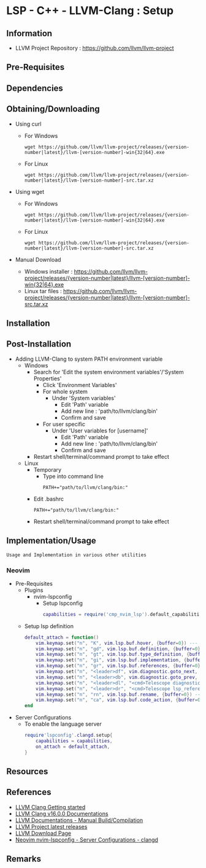# LSP - C++ - LLVM-Clang : Setup

## Information
+ LLVM Project Repository : https://github.com/llvm/llvm-project

## Pre-Requisites

## Dependencies

## Obtaining/Downloading
- Using curl
    - For Windows
        ```console
        wget https://github.com/llvm/llvm-project/releases/{version-number|latest}/llvm-[version-number]-win{32|64}.exe
        ```
    - For Linux
        ```console
        wget https://github.com/llvm/llvm-project/releases/{version-number|latest}/llvm-[version-number]-src.tar.xz
        ```

- Using wget
    - For Windows
        ```console
        wget https://github.com/llvm/llvm-project/releases/{version-number|latest}/llvm-[version-number]-win{32|64}.exe
        ```
    - For Linux
        ```console
        wget https://github.com/llvm/llvm-project/releases/{version-number|latest}/llvm-[version-number]-src.tar.xz
        ```

- Manual Download
    + Windows installer : https://github.com/llvm/llvm-project/releases/{version-number|latest}/llvm-[version-number]-win{32|64}.exe
    + Linux tar files   : https://github.com/llvm/llvm-project/releases/{version-number|latest}/llvm-[version-number]-src.tar.xz  

## Installation

## Post-Installation
- Adding LLVM-Clang to system PATH environment variable
    - Windows
        - Search for 'Edit the system environment variables'/'System Properties'
            + Click 'Environment Variables'
            - For whole system
                - Under 'System variables'
                    + Edit 'Path' variable
                    + Add new line : 'path/to/llvm/clang/bin'
                    + Confirm and save
            - For user specific
                - Under 'User variables for [username]'
                    + Edit 'Path' variable
                    + Add new line : 'path/to/llvm/clang/bin'
                    + Confirm and save                     
        + Restart shell/terminal/command prompt to take effect
    - Linux
        - Temporary
            + Type into command line
                ```console
                PATH+="path/to/llvm/clang/bin:"
                ```
        - Edit .bashrc
            ```console
            PATH+="path/to/llvm/clang/bin:"
            ```
        + Restart shell/terminal/command prompt to take effect

## Implementation/Usage
```
Usage and Implementation in various other utilities 
```
### Neovim
- Pre-Requisites
    - Plugins
        - nvim-lspconfig
            - Setup lspconfig
                ```lua
                capabilities = require('cmp_nvim_lsp').default_capabilities()
                ```
    - Setup lsp definition
        ```lua
        default_attach = function()
            vim.keymap.set("n", "K", vim.lsp.buf.hover, {buffer=0}) --- Open manual/documentation for the current selected keyword in a hover
            vim.keymap.set("n", "gd", vim.lsp.buf.definition, {buffer=0}) --- Go to code definition of the highlighted object under the cursor; Press 'Ctrl-T' to move backwards from definition
            vim.keymap.set("n", "gt", vim.lsp.buf.type_definition, {buffer=0}) --- Go to type definition of the highlighted object under the cursor
            vim.keymap.set("n", "gi", vim.lsp.buf.implementation, {buffer=0}) --- Go to code implementation of the highlighted object under the cursor
            vim.keymap.set("n", "gr", vim.lsp.buf.references, {buffer=0}) --- Go to code references of the highlighted object under the cursor
            vim.keymap.set("n", "<leader>df", vim.diagnostic.goto_next, {buffer=0}) --- Go to next error in diagnostics; View all in :Telescope diagnostics
            vim.keymap.set("n", "<leader>db", vim.diagnostic.goto_prev, {buffer=0}) --- Go to previous error in diagnostics; View all in :Telescope diagnostics
            vim.keymap.set("n", "<leader>dl", "<cmd>Telescope diagnostics<CR>", {buffer=0}) --- Open diagnostics in Telescope; Press 'Ctrl-Q' to add all errors into a Quicklist
            vim.keymap.set("n", "<leader>dr", "<cmd>Telescope lsp_references<CR>", {buffer=0}) --- Find references and display in Telescope; Press 'Ctrl-Q' to add all errors into a Quicklist
            vim.keymap.set("n", "rn", vim.lsp.buf.rename, {buffer=0}) --- Rename the definition and implementation of the keyword/code of the highlighted object under the cursor; It changes based on context and usage
            vim.keymap.set("n", "ca", vim.lsp.buf.code_action, {buffer=0}) --- For Code Action
        end
        ```
- Server Configurations
    - To enable the language server
        ```lua
        require'lspconfig'.clangd.setup{
            capabilities = capabilities,
            on_attach = default_attach,
        }
        ```

## Resources

## References
+ [LLVM Clang Getting started](https://clangd.llvm.org/installation.html)
+ [LLVM Clang v16.0.0 Documentations](https://releases.llvm.org/16.0.0/tools/clang/docs/index.html)
+ [LLVM Documentations - Manual Build/Compilation](https://llvm.org/docs/GettingStarted.html#checkout)
+ [LLVM Project latest releases](https://github.com/llvm/llvm-project/releases)
+ [LLVM Download Page](https://releases.llvm.org/download.html)
+ [Neovim nvim-lspconfig - Server Configurations - clangd](https://github.com/neovim/nvim-lspconfig/blob/master/doc/server_configurations.md#clangd)

## Remarks